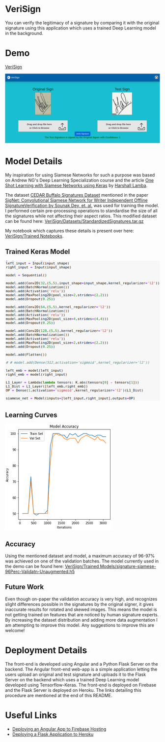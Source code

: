 # VeriSign

You can verify the legitimacy of a signature by comparing it with the original signature using this application which uses a trained Deep Learning model in the background.

# Demo

[VeriSign](https://veri-sign.web.app/)

<img src="README_Images/Demo Screenshot.png"/>

# Model Details

My inspiration for using Siamese Networks for such a purpose was based on Andrew NG's Deep Learning Specialization course and the article [One Shot Learning with Siamese Networks using Keras](https://towardsdatascience.com/one-shot-learning-with-siamese-networks-using-keras-17f34e75bb3d) by [Harshall Lamba](https://github.com/hlamba28).

The dataset [CEDAR Buffalo Signatures Dataset](http://www.cedar.buffalo.edu/NIJ/data/signatures.rar) mentioned in the paper [SigNet: Convolutional Siamese Network for Writer Independent Offline SignatureVerification by Sounak Dey, et. al.](https://arxiv.org/pdf/1707.02131.pdf) was used for training the model. I performed certain pre-processing operations to standardise the size of all the signatures while not affecting their aspect ratios. This modified dataset can be found here: [VeriSign/Datasets/StandardizedSignatures.tar.gz](https://github.com/kartik2112/VeriSign/blob/master/Datasets/StandardizedSignatures.tar.gz)

My notebook which captures these details is present over here: [VeriSign/Trained Notebooks](https://github.com/kartik2112/VeriSign/tree/master/Trained%20Notebooks). 

## Trained Keras Model

<img src="README_Images/Model.png"/>

## Learning Curves

<img src="README_Images/Learning Curves.png"/>

## Accuracy

Using the mentioned dataset and model, a maximum accuracy of 96-97% was achieved on one of the validation batches. The model currently used in the demo can be found here: [VeriSign/Trained Models/signature-siamese-96Perc-Validatn-Unaugmented.h5](https://github.com/kartik2112/VeriSign/blob/master/Trained%20Models/signature-siamese-96Perc-Validatn-Unaugmented.h5)

## Future Work

Even though on-paper the validation accuracy is very high, and recognizes slight differences possible in the signatures by the original signer, it gives inaccurate results for rotated and skewed images. This means the model is not getting trained on features that are noticed by human signature experts. By increasing the dataset distribution and adding more data augmentation I am attempting to improve this model. Any suggestions to improve this are welcome!

# Deployment Details

The front-end is developed using Angular and a Python Flask Server on the backend. The Angular front-end web-app is a simple application letting the users upload an original and test signature and uploads it to the Flask Server on the backend which uses a trained Deep Learning model developed using Tensorflow-Keras. The front-end is deployed on Firebase and the Flask Server is deployed on Heroku. The links detailing this procedure are mentioned at the end of this README.

# Useful Links

* [Deploying an Angular App to Firebase Hosting](https://alligator.io/angular/deploying-angular-app-to-firebase/)
* [Deploying a Flask Application to Heroku](https://stackabuse.com/deploying-a-flask-application-to-heroku/)
